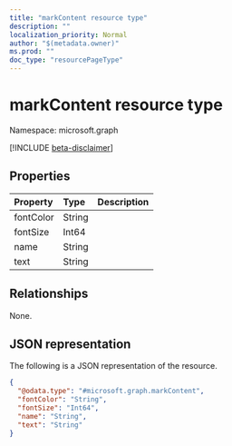 ```yaml
---
title: "markContent resource type"
description: ""
localization_priority: Normal
author: "$(metadata.owner)"
ms.prod: ""
doc_type: "resourcePageType"
---
```


# markContent resource type

Namespace: microsoft.graph

[!INCLUDE [beta-disclaimer](../../includes/beta-disclaimer.md)]

## Properties

| Property  | Type   | Description |
| :-------- | :----- | :---------- |
| fontColor | String |             |
| fontSize  | Int64  |             |
| name      | String |             |
| text      | String |             |

## Relationships

None.

## JSON representation

The following is a JSON representation of the resource.

<!-- {
  "blockType": "resource",
  "@odata.type": "microsoft.graph.markContent",
}
-->

```json
{
  "@odata.type": "#microsoft.graph.markContent",
  "fontColor": "String",
  "fontSize": "Int64",
  "name": "String",
  "text": "String"
}
```
